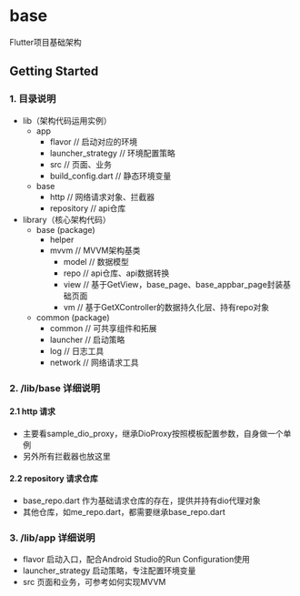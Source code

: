 # base

Flutter项目基础架构

## Getting Started

### 1. 目录说明

- lib（架构代码运用实例）
  - app
    - flavor // 启动对应的环境
    - launcher_strategy // 环境配置策略
    - src // 页面、业务
    - build_config.dart // 静态环境变量
  - base
    - http // 网络请求对象、拦截器
    - repository // api仓库
- library（核心架构代码）
  - base (package)
    - helper
    - mvvm // MVVM架构基类
      - model // 数据模型
      - repo // api仓库、api数据转换
      - view // 基于GetView<C>，base_page、base_appbar_page封装基础页面
      - vm // 基于GetXController的数据持久化层、持有repo对象
  - common (package)
    - common // 可共享组件和拓展
    - launcher // 启动策略
    - log // 日志工具
    - network // 网络请求工具

### 2. /lib/base 详细说明

#### 2.1 http 请求

- 主要看sample_dio_proxy，继承DioProxy按照模板配置参数，自身做一个单例
- 另外所有拦截器也放这里

#### 2.2 repository 请求仓库

- base_repo.dart 作为基础请求仓库的存在，提供并持有dio代理对象
- 其他仓库，如me_repo.dart，都需要继承base_repo.dart

### 3. /lib/app 详细说明

- flavor 启动入口，配合Android Studio的Run Configuration使用
- launcher_strategy 启动策略，专注配置环境变量
- src 页面和业务，可参考如何实现MVVM